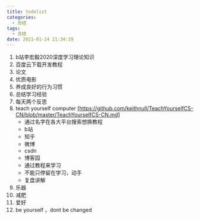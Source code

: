 ```yaml
---
title: todolist
categories:
  - 总结
tags:
  - 总结
date: 2021-01-24 21:34:19
---
```








1.  b站李宏毅2020深度学习理论知识
2.  百度云下载开发教程
3. 论文
4. 优质电影
5. 养成良好的行为习惯
6. 总结学习经验
7. 每天两个反思
8.  teach yourself computer [https://github.com/keithnull/TeachYourselfCS-CN/blob/master/TeachYourselfCS-CN.md] 
    - 通过名字在各大平台搜索想换教程
    - b站
    - 知乎
    - 微博
    - csdn
    - 博客园
    - 通过教程来学习
    - 不能只停留在学习，动手
    - 复盘讲解
9.  乐器
10.  减肥
11.  爱好
12.  be yourself ，dont be changed